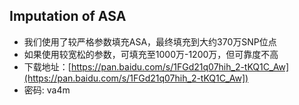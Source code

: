 ## Imputation of ASA
* 我们使用了较严格参数填充ASA，最终填充到大约370万SNP位点
* 如果使用较宽松的参数，可填充至1000万-1200万，但可靠度不高
* 下载地址：[https://pan.baidu.com/s/1FGd21q07hih_2-tKQ1C_Aw](https://pan.baidu.com/s/1FGd21q07hih_2-tKQ1C_Aw]) 
* 密码: va4m